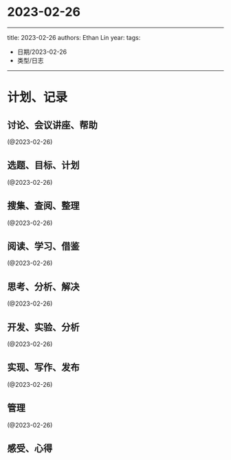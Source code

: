

# 2023-02-26


---
title: 2023-02-26
authors: Ethan Lin
year:
tags:
  - 日期/2023-02-26 
  - 类型/日志 
---




# 计划、记录

## 讨论、会议讲座、帮助

(@2023-02-26)



## 选题、目标、计划

(@2023-02-26)



## 搜集、查阅、整理

(@2023-02-26)



## 阅读、学习、借鉴

(@2023-02-26)



## 思考、分析、解决

(@2023-02-26)



## 开发、实验、分析

(@2023-02-26)



## 实现、写作、发布

(@2023-02-26)





## 管理

(@2023-02-26)



## 感受、心得



